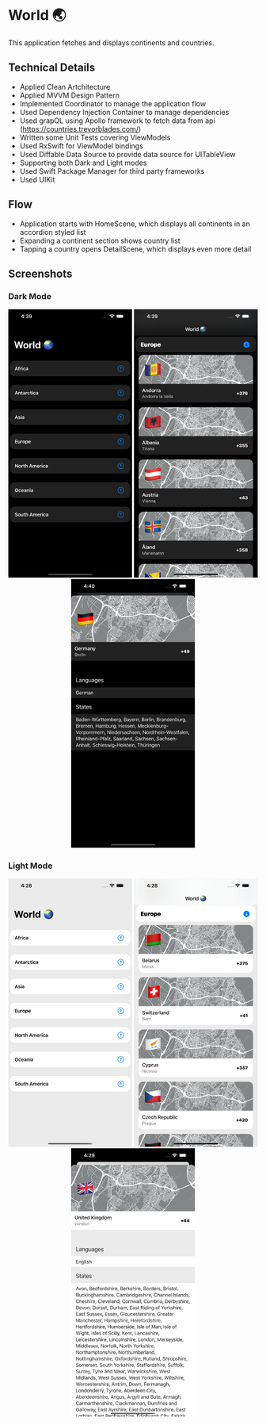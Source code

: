 # World 🌏
This application fetches and displays continents and countries.

## Technical Details
- Applied Clean Artchitecture
- Applied MVVM Design Pattern
- Implemented Coordinator to manage the application flow
- Used Dependency Injection Container to manage dependencies
- Used grapQL using Apollo framework to fetch data from api (https://countries.trevorblades.com/)
- Written some Unit Tests covering ViewModels
- Used RxSwift for ViewModel bindings
- Used Diffable Data Source to provide data source for UITableView
- Supporting both Dark and Light modes
- Used Swift Package Manager for third party frameworks
- Used UIKit

## Flow
- Application starts with HomeScene, which displays all continents in an accordion styled list
- Expanding a continent section shows country list
- Tapping a country opens DetailScene, which displays even more detail

## Screenshots

### Dark Mode
<p align="center">
  <img src="Screenshots/Dark/1.png" width="250">
    <img src="Screenshots/Dark/2.png" width="250">
      <img src="Screenshots/Dark/3.png" width="250">
</p>

### Light Mode
<p align="center">
  <img src="Screenshots/Light/1.png" width="250">
    <img src="Screenshots/Light/2.png" width="250">
      <img src="Screenshots/Light/3.png" width="250">
</p>
